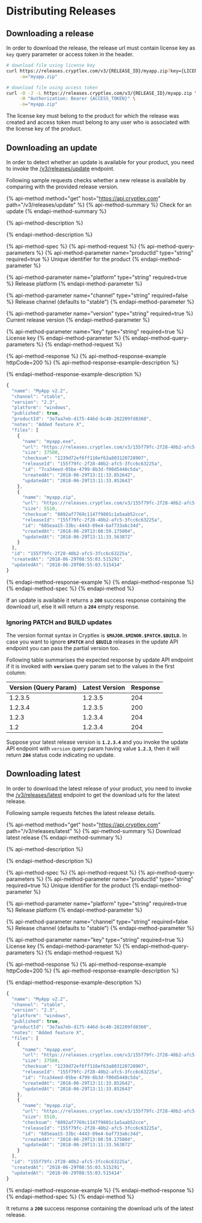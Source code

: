 # Distributing Releases

## Downloading a release

In order to download the release, the release url must contain license key as  `key` query parameter or access token in the header.

```bash
# download file using license key
curl https://releases.cryptlex.com/v3/{RELEASE_ID}/myapp.zip?key={LICENSE_KEY} \
     -o="myapp.zip"

# download file using access token
curl -O -J -L https://releases.cryptlex.com/v3/{RELEASE_ID}/myapp.zip \
     -H "Authorization: Bearer {ACCESS_TOKEN}" \
     -o="myapp.zip"
```

The license key must belong to the product for which the release was created and access token must belong to any user who is associated with the license key of the product.

## Downloading an update

In order to detect whether an update is available for your product, you need to invoke the [/v3/releases/update](https://api.cryptlex.com/v3/docs#operation/V3ReleasesUpdateGet) endpoint.

Following sample requests checks whether a new release is available by comparing with the provided release version.

{% api-method method="get" host="https://api.cryptlex.com" path="/v3/releases/update" %}
{% api-method-summary %}
Check for an update
{% endapi-method-summary %}

{% api-method-description %}

{% endapi-method-description %}

{% api-method-spec %}
{% api-method-request %}
{% api-method-query-parameters %}
{% api-method-parameter name="productId" type="string" required=true %}
Unique identifier for the product
{% endapi-method-parameter %}

{% api-method-parameter name="platform" type="string" required=true %}
Release platform
{% endapi-method-parameter %}

{% api-method-parameter name="channel" type="string" required=false %}
Release channel \(defaults to "stable"\)
{% endapi-method-parameter %}

{% api-method-parameter name="version" type="string" required=true %}
Current release version
{% endapi-method-parameter %}

{% api-method-parameter name="key" type="string" required=true %}
License key
{% endapi-method-parameter %}
{% endapi-method-query-parameters %}
{% endapi-method-request %}

{% api-method-response %}
{% api-method-response-example httpCode=200 %}
{% api-method-response-example-description %}

{% endapi-method-response-example-description %}

```javascript
{
  "name": "MyApp v2.2",
  "channel": "stable",
  "version": "2.3",
  "platform": "windows",
  "published": true,
  "productId": "3e7aa7eb-d175-446d-bc40-282209fd8360",
  "notes": "Added feature X",
  "files": [
    {
      "name": "myapp.exe",
      "url": "https://releases.cryptlex.com/v3/155f79fc-2f28-40b2-afc5-3fcc6c63225a/myapp.exe",
      "size": 37580,
      "checksum": "1239d72ef6ff110ef63a803120728907",
      "releaseId": "155f79fc-2f28-40b2-afc5-3fcc6c63225a",
      "id": "7ca34eed-05be-4799-8b3d-f00d5440c5da",
      "createdAt": "2018-06-29T13:11:33.852642",
      "updatedAt": "2018-06-29T13:11:33.852643"
    },
    {
      "name": "myapp.zip",
      "url": "https://releases.cryptlex.com/v3/155f79fc-2f28-40b2-afc5-3fcc6c63225a/myapp.zip",
      "size": 5510,
      "checksum": "8892af7769c1147f9801c1a5aab52cce",
      "releaseId": "155f79fc-2f28-40b2-afc5-3fcc6c63225a",
      "id": "685eaa15-33bc-4443-89e4-baf733a6c34d",
      "createdAt": "2018-06-29T13:08:59.175004",
      "updatedAt": "2018-06-29T13:11:33.563872"
    }
  ],
  "id": "155f79fc-2f28-40b2-afc5-3fcc6c63225a",
  "createdAt": "2018-06-29T08:55:03.515291",
  "updatedAt": "2018-06-29T08:55:03.515414"
}
```
{% endapi-method-response-example %}
{% endapi-method-response %}
{% endapi-method-spec %}
{% endapi-method %}

If an update is available it returns a **`200`** success response containing the download url, else it will return a **`204`** empty response.

### Ignoring PATCH and BUILD updates

The version format syntax in Cryptlex is **`$MAJOR.$MINOR.$PATCH.$BUILD`.** In case you want to ignore **`$PATCH`** and **`$BUILD`** releases in the update API endpoint you can pass the partial version too. 

Following table summarises the expected response by update API endpoint if it is invoked with **`version`** query param set to the values in the first column:

| Version \(Query Param\) | Latest Version | Response |
| :--- | :--- | :--- |
| 1.2.3.5 | 1.2.3.5 | 204 |
| 1.2.3.4 | 1.2.3.5 | 200 |
| 1.2.3 | 1.2.3.4 | 204 |
| 1.2 | 1.2.3.4 | 204 |

Suppose your latest release version is **`1.2.3.4`** and you invoke the update API endpoint with `version` query param having value **`1.2.3`**, then it will return **`204`** status code indicating no update.

## Downloading latest

In order to download the latest release of your product, you need to invoke the [/v3/releases/latest](https://api.cryptlex.com/v3/docs#operation/V3ReleasesLatestGet) endpoint to get the download urls for the latest release.

Following sample requests fetches the latest release details.

{% api-method method="get" host="https://api.cryptlex.com" path="/v3/releases/latest" %}
{% api-method-summary %}
Download latest release
{% endapi-method-summary %}

{% api-method-description %}

{% endapi-method-description %}

{% api-method-spec %}
{% api-method-request %}
{% api-method-query-parameters %}
{% api-method-parameter name="productId" type="string" required=true %}
Unique identifier for the product
{% endapi-method-parameter %}

{% api-method-parameter name="platform" type="string" required=true %}
Release platform
{% endapi-method-parameter %}

{% api-method-parameter name="channel" type="string" required=false %}
Release channel \(defaults to "stable"\)
{% endapi-method-parameter %}

{% api-method-parameter name="key" type="string" required=true %}
License key
{% endapi-method-parameter %}
{% endapi-method-query-parameters %}
{% endapi-method-request %}

{% api-method-response %}
{% api-method-response-example httpCode=200 %}
{% api-method-response-example-description %}

{% endapi-method-response-example-description %}

```javascript
{
  "name": "MyApp v2.2",
  "channel": "stable",
  "version": "2.3",
  "platform": "windows",
  "published": true,
  "productId": "3e7aa7eb-d175-446d-bc40-282209fd8360",
  "notes": "Added feature X",
  "files": [
    {
      "name": "myapp.exe",
      "url": "https://releases.cryptlex.com/v3/155f79fc-2f28-40b2-afc5-3fcc6c63225a/myapp.exe",
      "size": 37580,
      "checksum": "1239d72ef6ff110ef63a803120728907",
      "releaseId": "155f79fc-2f28-40b2-afc5-3fcc6c63225a",
      "id": "7ca34eed-05be-4799-8b3d-f00d5440c5da",
      "createdAt": "2018-06-29T13:11:33.852642",
      "updatedAt": "2018-06-29T13:11:33.852643"
    },
    {
      "name": "myapp.zip",
      "url": "https://releases.cryptlex.com/v3/155f79fc-2f28-40b2-afc5-3fcc6c63225a/myapp.zip",
      "size": 5510,
      "checksum": "8892af7769c1147f9801c1a5aab52cce",
      "releaseId": "155f79fc-2f28-40b2-afc5-3fcc6c63225a",
      "id": "685eaa15-33bc-4443-89e4-baf733a6c34d",
      "createdAt": "2018-06-29T13:08:59.175004",
      "updatedAt": "2018-06-29T13:11:33.563872"
    }
  ],
  "id": "155f79fc-2f28-40b2-afc5-3fcc6c63225a",
  "createdAt": "2018-06-29T08:55:03.515291",
  "updatedAt": "2018-06-29T08:55:03.515414"
}
```
{% endapi-method-response-example %}
{% endapi-method-response %}
{% endapi-method-spec %}
{% endapi-method %}

It returns a **`200`** success response containing the download urls of the latest release.

